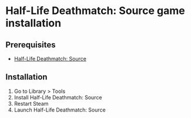 # Half-Life Deathmatch: Source game installation

## Prerequisites

- [Half-Life Deathmatch: Source](https://store.steampowered.com/app/360/HalfLife_Deathmatch_Source/)

## Installation

1. Go to Library &gt; Tools
2. Install Half-Life Deathmatch: Source
3. Restart Steam
4. Launch Half-Life Deathmatch: Source
